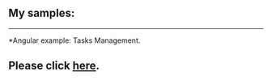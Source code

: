 ## My samples:

---
*Angular example: Tasks Management.  

Please click [here](https://interest1024.github.io/Tasks_Management/app/index.html).
---
